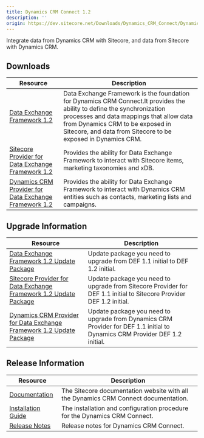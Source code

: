 ```yaml
---
title: Dynamics CRM Connect 1.2
description: ''
origin: https://dev.sitecore.net/Downloads/Dynamics_CRM_Connect/Dynamics_CRM_Connect_1/Dynamics_CRM_Connect_1_2.aspx
---
```


Integrate data from Dynamics CRM with Sitecore, and data from Sitecore with Dynamics CRM.

## Downloads

 | Resource | Description |
 | --- | --- |
 | [Data Exchange Framework 1.2](https://scdp.blob.core.windows.net/downloads/Dynamics%20CRM%20Connect/Dynamics%20CRM%20Connect%201/Dynamics%20CRM%20Connect%201%202/Secure/Data%20Exchange%20Framework%201.2.0%20rev.%20161212.zip) | Data Exchange Framework is the foundation for Dynamics CRM Connect.It provides the ability to define the synchronization processes and data mappings that allow data from Dynamics CRM to be exposed in Sitecore, and data from Sitecore to be exposed in Dynamics CRM. |
 | [Sitecore Provider for Data Exchange Framework 1.2](https://scdp.blob.core.windows.net/downloads/Dynamics%20CRM%20Connect/Dynamics%20CRM%20Connect%201/Dynamics%20CRM%20Connect%201%202/Secure/Sitecore%20Provider%20for%20Data%20Exchange%20Framework%201.2.0%20rev.%20161212.zip) | Provides the ability for Data Exchange Framework to interact with Sitecore items, marketing taxonomies and xDB. |
 | [Dynamics CRM Provider for Data Exchange Framework 1.2](https://scdp.blob.core.windows.net/downloads/Dynamics%20CRM%20Connect/Dynamics%20CRM%20Connect%201/Dynamics%20CRM%20Connect%201%202/Secure/Dynamics%20CRM%20Provider%20for%20Data%20Exchange%20Framework%201.2.0%20rev.%20161212.zip) | Provides the ability for Data Exchange Framework to interact with Dynamics CRM entities such as contacts, marketing lists and campaigns. |

## Upgrade Information

 | Resource | Description |
 | --- | --- |
 | [Data Exchange Framework 1.2 Update Package](https://scdp.blob.core.windows.net/downloads/Dynamics%20CRM%20Connect/Dynamics%20CRM%20Connect%201/Dynamics%20CRM%20Connect%201%202/Secure/Data%20Exchange%20Framework%201.2.0%20rev.%20161212%20update.update) | Update package you need to upgrade from DEF 1.1 initial to DEF 1.2 initial. |
 | [Sitecore Provider for Data Exchange Framework 1.2 Update Package](https://scdp.blob.core.windows.net/downloads/Dynamics%20CRM%20Connect/Dynamics%20CRM%20Connect%201/Dynamics%20CRM%20Connect%201%202/Secure/Sitecore%20Provider%20for%20Data%20Exchange%20Framework%201.2.0%20rev.%20161212%20update.update) | Update package you need to upgrade from Sitecore Provider for DEF 1.1 initial to Sitecore Provider DEF 1.2 initial. |
 | [Dynamics CRM Provider for Data Exchange Framework 1.2 Update Package](https://scdp.blob.core.windows.net/downloads/Dynamics%20CRM%20Connect/Dynamics%20CRM%20Connect%201/Dynamics%20CRM%20Connect%201%202/Secure/Dynamics%20CRM%20Provider%20for%20Data%20Exchange%20Framework%201.2.0%20rev.%20161212%20update.update) | Update package you need to upgrade from Dynamics CRM Provider for DEF 1.1 initial to Dynamics CRM Provider DEF 1.2 initial. |

## Release Information

 | Resource | Description |
 | --- | --- |
 | [Documentation](https://doc.sitecore.com/developers/82/connectors/index.html) | The Sitecore documentation website with all the Dynamics CRM Connect documentation. |
 | [Installation Guide](https://scdp.blob.core.windows.net/downloads/Dynamics%20CRM%20Connect/Dynamics%20CRM%20Connect%201/Dynamics%20CRM%20Connect%201%202/Secure/Installation%20Guide%20Dynamics%20CRM%20Connect%2012a4.pdf) | The installation and configuration procedure for the Dynamics CRM Connect. |
 | [Release Notes](/downloads/Dynamics_CRM_Connect/Dynamics_CRM_Connect_1/Dynamics_CRM_Connect_1_2/Release_Notes) | Release notes for Dynamics CRM Connect. |